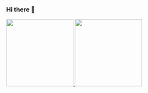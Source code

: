 ### Hi there 👋

<div>
  <a href="https://github.com/Damgam"/>
  <img height="180em" src="https://github-readme-stats.vercel.app/api?username=Damgam&show_icons=true&theme=dark&include_all_commits=true&count_private=true"/>
  <img height="180em" src="https://github-readme-stats.vercel.app/api/top-langs/?username=Damgam&layout=normal&langs_count=99&theme=dark"/>
</div>

